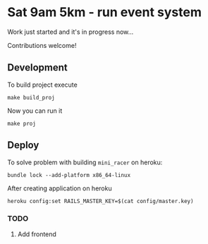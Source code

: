 # Sat 9am 5km - run event system

Work just started and it's in progress now...

Contributions welcome!

## Development

To build project execute
```shell
make build_proj
```

Now you can run it
```shell
make proj
```

## Deploy

To solve problem with building `mini_racer` on heroku:
```shell
bundle lock --add-platform x86_64-linux
```

After creating application on heroku
```shell
heroku config:set RAILS_MASTER_KEY=$(cat config/master.key)
```

### TODO

1. Add frontend
